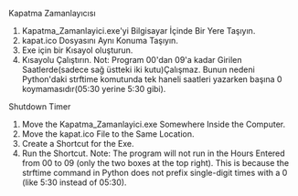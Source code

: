 Kapatma Zamanlayıcısı
1) Kapatma_Zamanlayici.exe'yi Bilgisayar İçinde Bir Yere Taşıyın.
2) kapat.ico Dosyasını Aynı Konuma Taşıyın.
3) Exe için bir Kısayol oluşturun.
4) Kısayolu Çalıştırın.
Not: Program 00'dan 09'a kadar Girilen Saatlerde(sadece sağ üstteki iki kutu)Çalışmaz. Bunun nedeni Python'daki strftime komutunda tek haneli saatleri yazarken başına 0 koymamasıdır(05:30 yerine 5:30 gibi).  

Shutdown Timer
1) Move the Kapatma_Zamanlayici.exe Somewhere Inside the Computer.
2) Move the kapat.ico File to the Same Location.
3) Create a Shortcut for the Exe.
4) Run the Shortcut.
Note: The program will not run in the Hours Entered from 00 to 09 (only the two boxes at the top right). This is because the strftime command in Python does not prefix single-digit times with a 0 (like 5:30 instead of 05:30).
